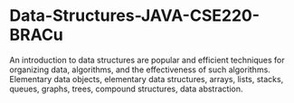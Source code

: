 # Data-Structures-JAVA-CSE220-BRACu
An introduction to data structures are popular and efficient techniques for organizing data, algorithms, and the effectiveness of such algorithms.  Elementary data objects, elementary data structures, arrays, lists, stacks, queues, graphs, trees, compound structures, data abstraction.
